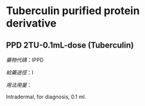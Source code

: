 # Tuberculin purified protein derivative

## PPD 2TU-0.1mL-dose (Tuberculin)

*藥物代碼*：IPPD

*給藥途徑*：I

*用法用量*：

Intradermal, for diagnosis, 0.1 ml.

